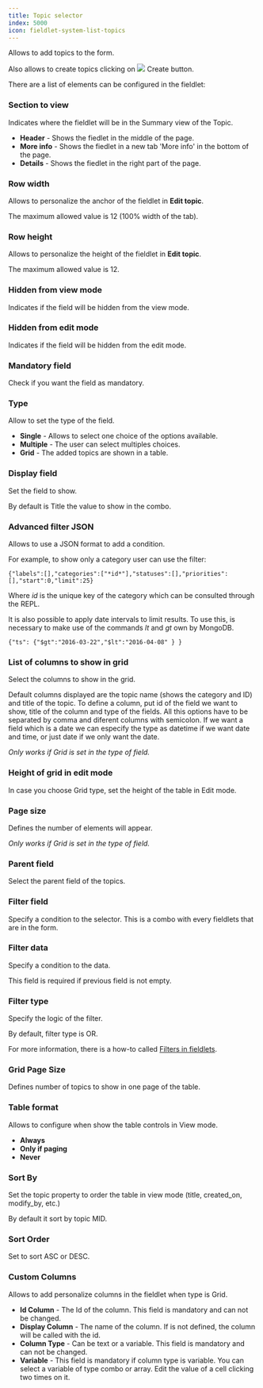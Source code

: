 ```yaml
---
title: Topic selector
index: 5000
icon: fieldlet-system-list-topics
---
```


Allows to add topics to the form.

Also allows to create topics clicking on ![](/static/images/icons/add.svg) Create button.

There are a list of elements can be configured in the fieldlet:

### Section to view

Indicates where the fieldlet will be in the Summary view of the Topic.

- **Header** - Shows the fiedlet in the middle of the page.
- **More info** - Shows the fiedlet in a new tab 'More info' in the bottom of the page.
- **Details** - Shows the fiedlet in the right part of the page.

### Row width

Allows to personalize the anchor of the fieldlet in **Edit topic**.

The maximum allowed value is 12 (100% width of the tab).

### Row height

Allows to personalize the height of the fieldlet in **Edit topic**.

The maximum allowed value is 12.

### Hidden from view mode

Indicates if the field will be hidden from the view mode.

### Hidden from edit mode

Indicates if the field will be hidden from the edit mode.

### Mandatory field

Check if you want the field as mandatory.

### Type

Allow to set the type of the field.

- **Single** - Allows to select one choice of the options available.
- **Multiple** - The user can select multiples choices.
- **Grid** - The added topics are shown in a table.

### Display field

Set the field to show.

By default is Title the value to show in the combo.

### Advanced filter JSON

Allows to use a JSON format to add a condition.

For example, to show only a category user can use the filter:

    {"labels":[],"categories":["*id*"],"statuses":[],"priorities":[],"start":0,"limit":25}

Where *id* is the unique key of the category which can be consulted through the REPL.

It is also possible to apply date intervals to limit results. To use this, is necessary to make use of the commands *lt*
and *gt* own by MongoDB.

    {"ts": {"$gt":"2016-03-22","$lt":"2016-04-08" } }

### List of columns to show in grid

Select the columns to show in the grid.

Default columns displayed are the topic name (shows the category and ID) and title of the topic. To define a column, put
id of the field we want to show, title of the column and type of the fields. All this options have to be separated by
comma and diferent columns with semicolon. If we want a field which is a date we can especify the type as datetime if we
want date and time, or just date if we only want the date.

*Only works if Grid is set in the type of field.*

### Height of grid in edit mode

In case you choose Grid type, set the height of the table in Edit mode.

### Page size

Defines the number of elements will appear.

*Only works if Grid is set in the type of field.*

### Parent field

Select the parent field of the topics.

### Filter field

Specify a condition to the selector. This is a combo with every fieldlets that are in the form.

### Filter data

Specify a condition to the data.

This field is required if previous field is not empty.

### Filter type

Specify the logic of the filter.

By default, filter type is OR.

For more information, there is a how-to called [Filters in fieldlets](/how-to/filter-fieldlet).

### Grid Page Size

Defines number of topics to show in one page of the table.

### Table format

Allows to configure when show the table controls in View mode.

- **Always**
- **Only if paging**
- **Never**

### Sort By

Set the topic property to order the table in view mode (title, created_on, modify_by, etc.)

By default it sort by topic MID.

### Sort Order

Set to sort ASC or DESC.

### Custom Columns

Allows to add personalize columns in the fieldlet when type is Grid.

- **Id Column** - The Id of the column. This field is mandatory and can not be changed.
- **Display Column** - The name of the column. If is not defined, the column will be called with the id.
- **Column Type** - Can be text or a variable. This field is mandatory and can not be changed.
- **Variable** - This field is mandatory if column type is variable. You can select a variable of type combo or array.
  Edit the value of a cell clicking two times on it.
